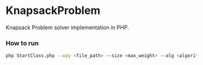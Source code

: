 # KnapsackProblem

Knapsack Problem solver implementation in PHP.

### How to run

```sh
php StartClass.php --way <file_path> --size <max_weight> --alg <algorithm>
```
